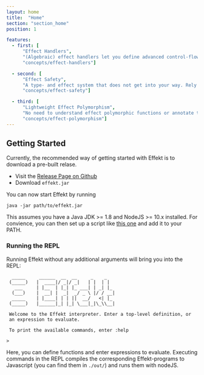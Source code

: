 ```yaml
---
layout: home
title:  "Home"
section: "section_home"
position: 1

features:
  - first: [
      "Effect Handlers",
      "(Algebraic) effect handlers let you define advanced control-flow structures like Generators as user libraries. Those libraries can be seamlessly composed.",
      "concepts/effect-handlers"]

  - second: [
      "Effect Safety",
      "A type- and effect system that does not get into your way. Rely on a simple, yet powerful effect system that guarantees all effects to be handled.",
      "concepts/effect-safety"]

  - third: [
      "Lightweight Effect Polymorphism",
      "No need to understand effect polymorphic functions or annotate them. Explicit effect polymorphism simply does not exist.",
      "concepts/effect-polymorphism"]
---
```


## Getting Started

Currently, the recommended way of getting started with Effekt is to download a pre-built relase.

- Visit the [Release Page on Github](https://github.com/b-studios/effekt/releases)
- Download `effekt.jar`

You can now start Effekt by running
```
java -jar path/to/effekt.jar
```
This assumes you have a Java JDK >= 1.8 and NodeJS >= 10.x installed.
For convience, you can then set up a script like [this one](https://github.com/b-studios/effekt/tree/master/bin) and
add it to your PATH.

### Running the REPL
Running Effekt without any additional arguments will bring you into the REPL:

```
  _____     ______  __  __     _    _
 (_____)   |  ____|/ _|/ _|   | |  | |
   ___     | |__  | |_| |_ ___| | _| |_
  (___)    |  __| |  _|  _/ _ \ |/ / __|
  _____    | |____| | | ||  __/   <| |_
 (_____)   |______|_| |_| \___|_|\_\\__|

 Welcome to the Effekt interpreter. Enter a top-level definition, or
 an expression to evaluate.

 To print the available commands, enter :help

>
```
Here, you can define functions and enter expressions to evaluate.
Executing commands in the REPL compiles the corresponding Effekt-programs
to Javascript (you can find them in `./out/`) and runs them with nodeJS.
